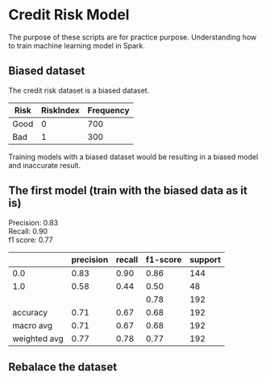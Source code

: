 # Credit Risk Model
<p>The purpose of these scripts are for practice purpose.
Understanding how to train machine learning model in Spark.</p>

## Biased dataset
<p>The credit risk dataset is a biased dataset.</p>

| Risk | RiskIndex | Frequency |
|------|-----------|-----------|
| Good | 0     |  700 |
| Bad  | 1      | 300 |


<p>Training models with a biased dataset would be resulting in a biased model and inaccurate result.</p>


## The first model (train with the biased data as it is)

Precision: 0.83</br>
Recall: 0.90</br>
f1 score: 0.77</br>

|     | precision | recall | f1-score | support |
|-----|-----------|--------|----------|---------|
| 0.0 | 0.83      |   0.90 | 0.86     | 144     |
| 1.0 | 0.58      |   0.44 |  0.50    | 48      |
|     |           |        |  0.78    | 192     |
| accuracy| 0.71  |   0.67 |   0.68   | 192     |
| macro avg | 0.71 | 0.67   |  0.68  | 192    |
| weighted avg | 0.77 | 0.78  | 0.77 | 192   |


## Rebalace the dataset
